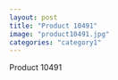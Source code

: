 ```yaml
---
layout: post
title: "Product 10491"
image: "product10491.jpg"
categories: "category1"
---
```

Product 10491
